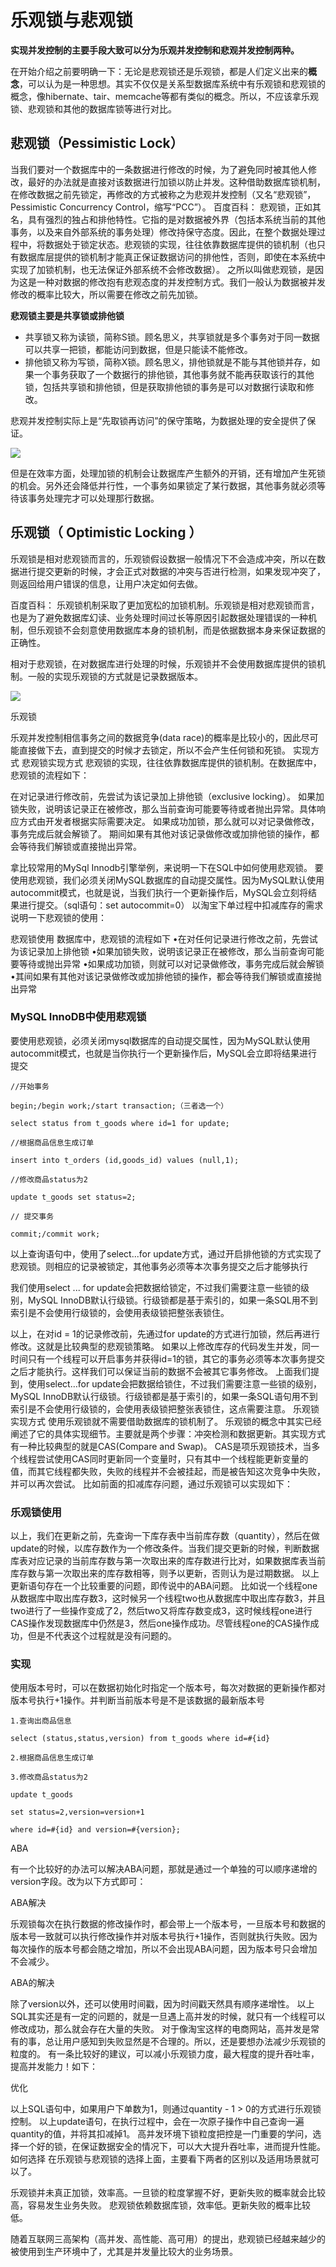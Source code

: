 # 乐观锁与悲观锁
**实现并发控制的主要手段大致可以分为乐观并发控制和悲观并发控制两种。**

在开始介绍之前要明确一下：无论是悲观锁还是乐观锁，都是人们定义出来的**概念**，可以认为是一种思想。其实不仅仅是关系型数据库系统中有乐观锁和悲观锁的概念，像hibernate、tair、memcache等都有类似的概念。所以，不应该拿乐观锁、悲观锁和其他的数据库锁等进行对比。

## 悲观锁（Pessimistic Lock）
当我们要对一个数据库中的一条数据进行修改的时候，为了避免同时被其他人修改，最好的办法就是直接对该数据进行加锁以防止并发。这种借助数据库锁机制，在修改数据之前先锁定，再修改的方式被称之为悲观并发控制（又名“悲观锁”，Pessimistic Concurrency Control，缩写“PCC”）。
百度百科：
悲观锁，正如其名，具有强烈的独占和排他特性。它指的是对数据被外界（包括本系统当前的其他事务，以及来自外部系统的事务处理）修改持保守态度。因此，在整个数据处理过程中，将数据处于锁定状态。悲观锁的实现，往往依靠数据库提供的锁机制（也只有数据库层提供的锁机制才能真正保证数据访问的排他性，否则，即使在本系统中实现了加锁机制，也无法保证外部系统不会修改数据）。
之所以叫做悲观锁，是因为这是一种对数据的修改抱有悲观态度的并发控制方式。我们一般认为数据被并发修改的概率比较大，所以需要在修改之前先加锁。

**悲观锁主要是共享锁或排他锁**

- 共享锁又称为读锁，简称S锁。顾名思义，共享锁就是多个事务对于同一数据可以共享一把锁，都能访问到数据，但是只能读不能修改。
- 排他锁又称为写锁，简称X锁。顾名思义，排他锁就是不能与其他锁并存，如果一个事务获取了一个数据行的排他锁，其他事务就不能再获取该行的其他锁，包括共享锁和排他锁，但是获取排他锁的事务是可以对数据行读取和修改。

悲观并发控制实际上是“先取锁再访问”的保守策略，为数据处理的安全提供了保证。

![](./asset/悲观锁.jpg)

但是在效率方面，处理加锁的机制会让数据库产生额外的开销，还有增加产生死锁的机会。另外还会降低并行性，一个事务如果锁定了某行数据，其他事务就必须等待该事务处理完才可以处理那行数据。

## 乐观锁（ Optimistic Locking ）
乐观锁是相对悲观锁而言的，乐观锁假设数据一般情况下不会造成冲突，所以在数据进行提交更新的时候，才会正式对数据的冲突与否进行检测，如果发现冲突了，则返回给用户错误的信息，让用户决定如何去做。

百度百科：
乐观锁机制采取了更加宽松的加锁机制。乐观锁是相对悲观锁而言，也是为了避免数据库幻读、业务处理时间过长等原因引起数据处理错误的一种机制，但乐观锁不会刻意使用数据库本身的锁机制，而是依据数据本身来保证数据的正确性。

相对于悲观锁，在对数据库进行处理的时候，乐观锁并不会使用数据库提供的锁机制。一般的实现乐观锁的方式就是记录数据版本。

![](./asset/乐观锁.jpg)

乐观锁

乐观并发控制相信事务之间的数据竞争(data race)的概率是比较小的，因此尽可能直接做下去，直到提交的时候才去锁定，所以不会产生任何锁和死锁。
实现方式
悲观锁实现方式
悲观锁的实现，往往依靠数据库提供的锁机制。在数据库中，悲观锁的流程如下：

在对记录进行修改前，先尝试为该记录加上排他锁（exclusive locking）。
如果加锁失败，说明该记录正在被修改，那么当前查询可能要等待或者抛出异常。具体响应方式由开发者根据实际需要决定。
如果成功加锁，那么就可以对记录做修改，事务完成后就会解锁了。
期间如果有其他对该记录做修改或加排他锁的操作，都会等待我们解锁或直接抛出异常。

拿比较常用的MySql Innodb引擎举例，来说明一下在SQL中如何使用悲观锁。
要使用悲观锁，我们必须关闭MySQL数据库的自动提交属性。因为MySQL默认使用autocommit模式，也就是说，当我们执行一个更新操作后，MySQL会立刻将结果进行提交。（sql语句：set autocommit=0）
以淘宝下单过程中扣减库存的需求说明一下悲观锁的使用：






悲观锁使用
数据库中，悲观锁的流程如下
•在对任何记录进行修改之前，先尝试为该记录加上排他锁
•如果加锁失败，说明该记录正在被修改，那么当前查询可能要等待或抛出异常
•如果成功加锁，则就可以对记录做修改，事务完成后就会解锁
•其间如果有其他对该记录做修改或加排他锁的操作，都会等待我们解锁或直接抛出异常

### MySQL InnoDB中使用悲观锁


要使用悲观锁，必须关闭mysql数据库的自动提交属性，因为MySQL默认使用autocommit模式，也就是当你执行一个更新操作后，MySQL会立即将结果进行提交


```
//开始事务
 
begin;/begin work;/start transaction;（三者选一个）
 
select status from t_goods where id=1 for update;
 
//根据商品信息生成订单
 
insert into t_orders (id,goods_id) values (null,1);
 
//修改商品status为2
 
update t_goods set status=2;
 
// 提交事务
 
commit;/commit work;
```

以上查询语句中，使用了select...for update方式，通过开启排他锁的方式实现了悲观锁。则相应的记录被锁定，其他事务必须等本次事务提交之后才能够执行

我们使用select ... for update会把数据给锁定，不过我们需要注意一些锁的级别，MySQL InnoDB默认行级锁。行级锁都是基于索引的，如果一条SQL用不到索引是不会使用行级锁的，会使用表级锁把整张表锁住。


以上，在对id = 1的记录修改前，先通过for update的方式进行加锁，然后再进行修改。这就是比较典型的悲观锁策略。
如果以上修改库存的代码发生并发，同一时间只有一个线程可以开启事务并获得id=1的锁，其它的事务必须等本次事务提交之后才能执行。这样我们可以保证当前的数据不会被其它事务修改。
上面我们提到，使用select…for update会把数据给锁住，不过我们需要注意一些锁的级别，MySQL InnoDB默认行级锁。行级锁都是基于索引的，如果一条SQL语句用不到索引是不会使用行级锁的，会使用表级锁把整张表锁住，这点需要注意。
乐观锁实现方式
使用乐观锁就不需要借助数据库的锁机制了。
乐观锁的概念中其实已经阐述了它的具体实现细节。主要就是两个步骤：冲突检测和数据更新。其实现方式有一种比较典型的就是CAS(Compare and Swap)。
CAS是项乐观锁技术，当多个线程尝试使用CAS同时更新同一个变量时，只有其中一个线程能更新变量的值，而其它线程都失败，失败的线程并不会被挂起，而是被告知这次竞争中失败，并可以再次尝试。
比如前面的扣减库存问题，通过乐观锁可以实现如下：






### 乐观锁使用

以上，我们在更新之前，先查询一下库存表中当前库存数（quantity），然后在做update的时候，以库存数作为一个修改条件。当我们提交更新的时候，判断数据库表对应记录的当前库存数与第一次取出来的库存数进行比对，如果数据库表当前库存数与第一次取出来的库存数相等，则予以更新，否则认为是过期数据。
以上更新语句存在一个比较重要的问题，即传说中的ABA问题。
比如说一个线程one从数据库中取出库存数3，这时候另一个线程two也从数据库中取出库存数3，并且two进行了一些操作变成了2，然后two又将库存数变成3，这时候线程one进行CAS操作发现数据库中仍然是3，然后one操作成功。尽管线程one的CAS操作成功，但是不代表这个过程就是没有问题的。

### 实现


使用版本号时，可以在数据初始化时指定一个版本号，每次对数据的更新操作都对版本号执行+1操作。并判断当前版本号是不是该数据的最新版本号
```
1.查询出商品信息

select (status,status,version) from t_goods where id=#{id}

2.根据商品信息生成订单

3.修改商品status为2

update t_goods

set status=2,version=version+1

where id=#{id} and version=#{version};

```



ABA

有一个比较好的办法可以解决ABA问题，那就是通过一个单独的可以顺序递增的version字段。改为以下方式即可：






ABA解决

乐观锁每次在执行数据的修改操作时，都会带上一个版本号，一旦版本号和数据的版本号一致就可以执行修改操作并对版本号执行+1操作，否则就执行失败。因为每次操作的版本号都会随之增加，所以不会出现ABA问题，因为版本号只会增加不会减少。






ABA的解决

除了version以外，还可以使用时间戳，因为时间戳天然具有顺序递增性。
以上SQL其实还是有一定的问题的，就是一旦遇上高并发的时候，就只有一个线程可以修改成功，那么就会存在大量的失败。
对于像淘宝这样的电商网站，高并发是常有的事，总让用户感知到失败显然是不合理的。所以，还是要想办法减少乐观锁的粒度的。
有一条比较好的建议，可以减小乐观锁力度，最大程度的提升吞吐率，提高并发能力！如下：






优化

以上SQL语句中，如果用户下单数为1，则通过quantity - 1 > 0的方式进行乐观锁控制。
以上update语句，在执行过程中，会在一次原子操作中自己查询一遍quantity的值，并将其扣减掉1。
高并发环境下锁粒度把控是一门重要的学问，选择一个好的锁，在保证数据安全的情况下，可以大大提升吞吐率，进而提升性能。
如何选择
在乐观锁与悲观锁的选择上面，主要看下两者的区别以及适用场景就可以了。

乐观锁并未真正加锁，效率高。一旦锁的粒度掌握不好，更新失败的概率就会比较高，容易发生业务失败。
悲观锁依赖数据库锁，效率低。更新失败的概率比较低。

随着互联网三高架构（高并发、高性能、高可用）的提出，悲观锁已经越来越少的被使用到生产环境中了，尤其是并发量比较大的业务场景。
